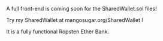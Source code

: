 A full front-end is coming soon for the SharedWallet.sol files!

Try my SharedWallet at mangosugar.org/SharedWallet !

It is a fully functional Ropsten Ether Bank.  
